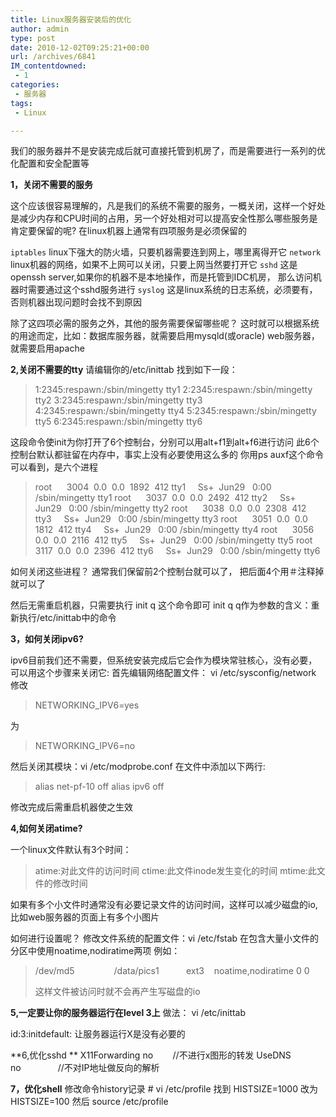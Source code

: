 ```yaml
---
title: Linux服务器安装后的优化
author: admin
type: post
date: 2010-12-02T09:25:21+00:00
url: /archives/6841
IM_contentdowned:
 - 1
categories:
 - 服务器
tags:
 - Linux

---
```

我们的服务器并不是安装完成后就可直接托管到机房了，而是需要进行一系列的优化配置和安全配置等

**1，关闭不需要的服务**

这个应该很容易理解的，凡是我们的系统不需要的服务，一概关闭，这样一个好处是减少内存和CPU时间的占用，另一个好处相对可以提高安全性那么哪些服务是肯定要保留的呢?
在linux机器上通常有四项服务是必须保留的

`iptables`
linux下强大的防火墙，只要机器需要连到网上，哪里离得开它
`network`
linux机器的网络，如果不上网可以关闭，只要上网当然要打开它
`sshd`
这是openssh server,如果你的机器不是本地操作，而是托管到IDC机房，
那么访问机器时需要通过这个sshd服务进行
`syslog`
这是linux系统的日志系统，必须要有，否则机器出现问题时会找不到原因

除了这四项必需的服务之外，其他的服务需要保留哪些呢？
这时就可以根据系统的用途而定，比如：数据库服务器，就需要启用mysqld(或oracle)
web服务器，就需要启用apache

 **2,关闭不需要的tty**
请编辑你的/etc/inittab
找到如下一段：

> 1:2345:respawn:/sbin/mingetty tty1
> 2:2345:respawn:/sbin/mingetty tty2
> 3:2345:respawn:/sbin/mingetty tty3
> 4:2345:respawn:/sbin/mingetty tty4
> 5:2345:respawn:/sbin/mingetty tty5
> 6:2345:respawn:/sbin/mingetty tty6

这段命令使init为你打开了6个控制台，分别可以用alt+f1到alt+f6进行访问
此6个控制台默认都驻留在内存中，事实上没有必要使用这么多的
你用ps auxf这个命令可以看到，是六个进程

> root      3004  0.0  0.0  1892  412 tty1     Ss+  Jun29   0:00 /sbin/mingetty tty1
> root      3037  0.0  0.0  2492  412 tty2     Ss+  Jun29   0:00 /sbin/mingetty tty2
> root      3038  0.0  0.0  2308  412 tty3     Ss+  Jun29   0:00 /sbin/mingetty tty3
> root      3051  0.0  0.0  1812  412 tty4     Ss+  Jun29   0:00 /sbin/mingetty tty4
> root      3056  0.0  0.0  2116  412 tty5     Ss+  Jun29   0:00 /sbin/mingetty tty5
> root      3117  0.0  0.0  2396  412 tty6     Ss+  Jun29   0:00 /sbin/mingetty tty6

如何关闭这些进程？
通常我们保留前2个控制台就可以了，
把后面4个用＃注释掉就可以了

然后无需重启机器，只需要执行 init q 这个命令即可
init q
q作为参数的含义：重新执行/etc/inittab中的命令

**3，如何关闭ipv6?**

ipv6目前我们还不需要，但系统安装完成后它会作为模块常驻核心，没有必要，
可以用这个步骤来关闭它:
首先编辑网络配置文件：
vi /etc/sysconfig/network
修改

> NETWORKING_IPV6=yes

为

> NETWORKING_IPV6=no

然后关闭其模块：vi /etc/modprobe.conf
在文件中添加以下两行:

> alias net-pf-10 off
> alias ipv6 off

修改完成后需重启机器使之生效

**4,如何关闭atime?**

一个linux文件默认有3个时间：

> atime:对此文件的访问时间
> ctime:此文件inode发生变化的时间
> mtime:此文件的修改时间

如果有多个小文件时通常没有必要记录文件的访问时间，这样可以减少磁盘的io,比如web服务器的页面上有多个小图片

如何进行设置呢？
修改文件系统的配置文件：vi /etc/fstab
在包含大量小文件的分区中使用noatime,nodiratime两项
例如：

> /dev/md5                /data/pics1           ext3    noatime,nodiratime 0 0
>
> 这样文件被访问时就不会再产生写磁盘的io

**5,一定要让你的服务器运行在level 3上**
做法：
vi /etc/inittab

 id:3:initdefault:
让服务器运行X是没有必要的

**6,优化sshd
**
X11Forwarding no        //不进行x图形的转发
UseDNS no               //不对IP地址做反向的解析

 **7，优化shell**
修改命令history记录
\# vi /etc/profile
找到 HISTSIZE=1000 改为 HISTSIZE=100
然后 source /etc/profile